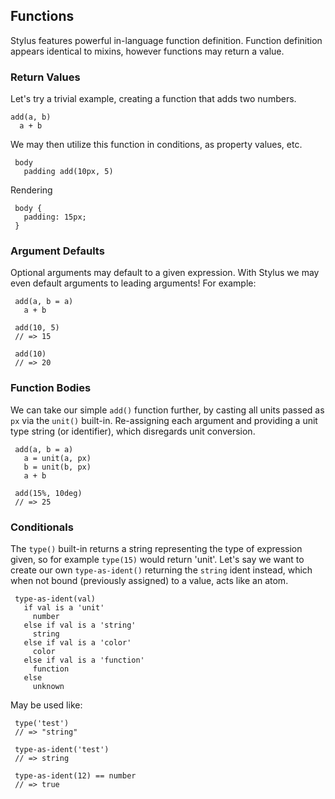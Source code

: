 
## Functions

 Stylus features powerful in-language function definition. Function definition appears identical to mixins, however functions may return a value.

### Return Values

 Let's try a trivial example, creating a function that adds two numbers.

    add(a, b)
      a + b

 We may then utilize this function in conditions, as property values, etc.
 
     body 
       padding add(10px, 5)

 Rendering
     
     body {
       padding: 15px;
     }

### Argument Defaults

 Optional arguments may default to a given expression. With Stylus we may even default arguments to leading arguments! For example:
 
 
     add(a, b = a)
       a + b

     add(10, 5)
     // => 15
     
     add(10)
     // => 20

### Function Bodies

 We can take our simple `add()` function further, by casting all units passed as `px` via the `unit()` built-in. Re-assigning each argument and providing a unit type string (or identifier), which disregards unit conversion.
 
     add(a, b = a)
       a = unit(a, px)
       b = unit(b, px)
       a + b

     add(15%, 10deg)
     // => 25

### Conditionals

 The `type()` built-in returns a string representing the type of expression given, so for example `type(15)` would return 'unit'. Let's say we want to create our own `type-as-ident()` returning the `string` ident instead, which when not bound (previously assigned) to a value, acts like an atom.
 
 
     type-as-ident(val)
       if val is a 'unit'
         number
       else if val is a 'string'
         string
       else if val is a 'color'
         color
       else if val is a 'function'
         function
       else
         unknown

 May be used like:
 
     type('test')
     // => "string"

     type-as-ident('test')
     // => string
     
     type-as-ident(12) == number
     // => true